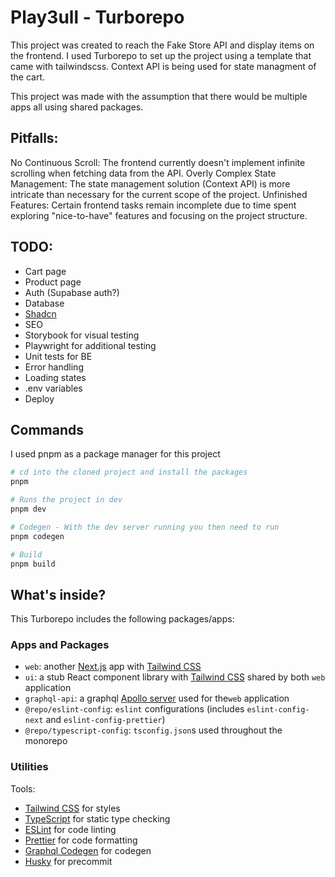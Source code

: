 # Play3ull - Turborepo

This project was created to reach the Fake Store API and display items on the frontend.
I used Turborepo to set up the project using a template that came with tailwindscss.
Context API is being used for state managment of the cart.

This project was made with the assumption that there would be multiple apps all using shared packages.

## Pitfalls:

No Continuous Scroll: The frontend currently doesn't implement infinite scrolling when fetching data from the API.
Overly Complex State Management: The state management solution (Context API) is more intricate than necessary for the current scope of the project.
Unfinished Features: Certain frontend tasks remain incomplete due to time spent exploring "nice-to-have" features and focusing on the project structure.

## TODO:

- Cart page
- Product page
- Auth (Supabase auth?)
- Database
- [Shadcn](https://ui.shadcn.com/)
- SEO
- Storybook for visual testing
- Playwright for additional testing
- Unit tests for BE
- Error handling
- Loading states
- .env variables
- Deploy

## Commands

I used pnpm as a package manager for this project

```sh
# cd into the cloned project and install the packages
pnpm

# Runs the project in dev
pnpm dev

# Codegen - With the dev server running you then need to run
pnpm codegen

# Build
pnpm build
```

## What's inside?

This Turborepo includes the following packages/apps:

### Apps and Packages

- `web`: another [Next.js](https://nextjs.org/) app with [Tailwind CSS](https://tailwindcss.com/)
- `ui`: a stub React component library with [Tailwind CSS](https://tailwindcss.com/) shared by both `web` application
- `graphql-api`: a graphql [Apollo server](https://www.apollographql.com/docs/apollo-server/getting-started) used for the`web` application
- `@repo/eslint-config`: `eslint` configurations (includes `eslint-config-next` and `eslint-config-prettier`)
- `@repo/typescript-config`: `tsconfig.json`s used throughout the monorepo

### Utilities

Tools:

- [Tailwind CSS](https://tailwindcss.com/) for styles
- [TypeScript](https://www.typescriptlang.org/) for static type checking
- [ESLint](https://eslint.org/) for code linting
- [Prettier](https://prettier.io) for code formatting
- [Graphql Codegen](https://the-guild.dev/graphql/codegen) for codegen
- [Husky](https://github.com/typicode/husky) for precommit
